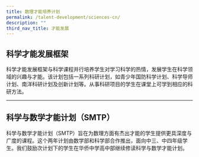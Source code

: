 ```yaml
---
title: 数理才能培养计划
permalink: /talent-development/sciences-cn/
description: ""
third_nav_title: 才能发展
---
```

## 科学才能发展框架

科学才能发展框架与科学课程并行培养学生对学习科学的热情，发展学生在科学领域的兴趣与才能。该计划包括一系列科研计划，如青少年国防科学计划、科学导师计划、南洋科研计划及创新计划等。从事科研项目的学生在课堂上可学到相应的科研方法。

* * *

## 科学与数学才能计划（SMTP）

科学与数学才能计划（SMTP）旨在为数理方面有杰出才能的学生提供更具深度与广度的课程。这个两年计划由数学部和科学部合作推出，面向中三、中四年级学生。我们鼓励次计划下的学生在华侨中学高中部继续修读科学与数学才能计划。